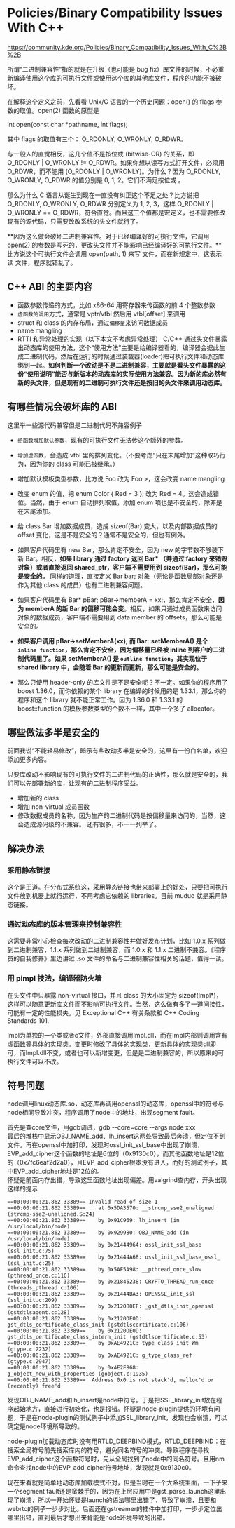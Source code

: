 # Policies/Binary Compatibility Issues With C++

<https://community.kde.org/Policies/Binary_Compatibility_Issues_With_C%2B%2B>

所谓“二进制兼容性”指的就是在升级（也可能是 bug fix）库文件的时候，不必重新编译使用这个库的可执行文件或使用这个库的其他库文件，程序的功能不被破坏。

在解释这个定义之前，先看看 Unix/C 语言的一个历史问题：open() 的 flags 参数的取值。open(2) 函数的原型是

int open(const char \*pathname, int flags);

其中 flags 的取值有三个： O_RDONLY,  O_WRONLY,  O_RDWR。

与一般人的直觉相反，这几个值不是按位或 (bitwise-OR) 的关系，即 O_RDONLY | O_WRONLY != O_RDWR。如果你想以读写方式打开文件，必须用 O_RDWR，而不能用 (O_RDONLY | O_WRONLY)。为什么？因为 O_RDONLY, O_WRONLY, O_RDWR 的值分别是 0, 1, 2。它们不满足按位或 。

那么为什么 C 语言从诞生到现在一直没有纠正这个不足之处？比方说把 O_RDONLY, O_WRONLY, O_RDWR 分别定义为 1, 2, 3，这样 O_RDONLY | O_WRONLY == O_RDWR，符合直觉。而且这三个值都是宏定义，也不需要修改现有的源代码，只需要改改系统的头文件就行了。

**因为这么做会破坏二进制兼容性。对于已经编译好的可执行文件，它调用 open(2) 的参数是写死的，更改头文件并不能影响已经编译好的可执行文件。**比方说这个可执行文件会调用 open(path, 1) 来写 文件，而在新规定中，这表示读 文件，程序就错乱了。

## C++ ABI 的主要内容

-   函数参数传递的方式，比如 x86-64 用寄存器来传函数的前 4 个整数参数
-   `虚函数的调用`方式，通常是 vptr/vtbl 然后用 vtbl[offset] 来调用
-   struct 和 class 的内存布局，通过`偏移量`来访问数据成员
-   name mangling
-   RTTI 和异常处理的实现（以下本文不考虑异常处理）
    C/C++ 通过头文件暴露出动态库的使用方法，这个“使用方法”主要是给编译器看的，编译器会据此生成二进制代码，然后在运行的时候通过装载器(loader)把可执行文件和动态库绑到一起。**如何判断一个改动是不是二进制兼容，主要就是看头文件暴露的这份“使用说明”能否与新版本的动态库的实际使用方法兼容。因为新的库必然有新的头文件，但是现有的二进制可执行文件还是按旧的头文件来调用动态库。**

## 有哪些情况会破坏库的 ABI

这里举一些源代码兼容但是二进制代码不兼容例子

-   `给函数增加默认参数`，现有的可执行文件无法传这个额外的参数。
-   `增加虚函数`，会造成 vtbl 里的排列变化。（不要考虑“只在末尾增加”这种取巧行为，因为你的 class 可能已被继承。）
-   增加默认模板类型参数，比方说 Foo 改为 Foo >，这会改变 name mangling
-   改变 enum 的值，把 enum Color { Red = 3 }; 改为 Red = 4。这会造成错位。当然，由于 enum 自动排列取值，添加 enum 项也是不安全的，除非是在末尾添加。
-   给 class Bar 增加数据成员，造成 sizeof(Bar) 变大，以及内部数据成员的 offset 变化，这是不是安全的？通常不是安全的，但也有例外。

-   如果客户代码里有 new Bar，那么肯定不安全，因为 new 的字节数不够装下新 Bar。相反，**如果 library 通过 factory 返回 Bar\* （并通过 factory 来销毁对象）或者直接返回 shared_ptr，客户端不需要用到 sizeof(Bar)，那么可能是安全的。** 同样的道理，直接定义 Bar bar; 对象（无论是函数局部对象还是作为其他 class 的成员）也有二进制兼容问题。
-   如果客户代码里有 Bar\* pBar; pBar->memberA = xx;，那么肯定不安全，**因为 memberA 的新 Bar 的偏移可能会变**。相反，如果只通过成员函数来访问对象的数据成员，客户端不需要用到 data member 的 offsets，那么可能是安全的。
-   **如果客户调用 pBar->setMemberA(xx); 而 Bar::setMemberA() 是个 `inline function`，那么肯定不安全，因为偏移量已经被 inline 到客户的二进制代码里了。如果 setMemberA() 是 `outline function`，其实现位于 shared library 中，会随着 Bar 的更新而更新，那么可能是安全的。**
-   那么只使用 header-only 的库文件是不是安全呢？不一定。如果你的程序用了 boost 1.36.0，而你依赖的某个 library 在编译的时候用的是 1.33.1，那么你的程序和这个 library 就不能正常工作。因为 1.36.0 和 1.33.1 的 boost::function 的模板参数类型的个数不一样，其中一个多了 allocator。

## 哪些做法多半是安全的

前面我说“不能轻易修改”，暗示有些改动多半是安全的，这里有一份白名单，欢迎添加更多内容。

只要库改动不影响现有的可执行文件的二进制代码的正确性，那么就是安全的，我们可以先部署新的库，让现有的二进制程序受益。

-   增加新的 class
-   增加 non-virtual 成员函数
-   修改数据成员的名称，因为生产的二进制代码是按偏移量来访问的，当然，这会造成源码级的不兼容。
    还有很多，不一一列举了。

## 解决办法

### 采用静态链接

这个是王道。在分布式系统这，采用静态链接也带来部署上的好处，只要把可执行文件放到机器上就行运行，不用考虑它依赖的 libraries。目前 muduo 就是采用静态链接。

### 通过动态库的版本管理来控制兼容性

这需要非常小心检查每次改动的二进制兼容性并做好发布计划，比如 1.0.x 系列做到二进制兼容，1.1.x 系列做到二进制兼容，而 1.0.x 和 1.1.x 二进制不兼容。《程序员的自我修养》里边讲过 .so 文件的命名与二进制兼容性相关的话题，值得一读。

### 用 pimpl 技法，编译器防火墙

在头文件中只暴露 non-virtual 接口，并且 class 的大小固定为 sizeof(Impl\*)，这样可以随意更新库文件而不影响可执行文件。当然，这么做有多了一道间接性，可能有一定的性能损失。见 Exceptional C++ 有关条款和 C++ Coding Standards 101.

Impl为单独的一个类或者c文件，外部直接调用Impl.dll，而在Impl内部则调用含有虚函数等具体的实现类。变更时修改了具体的实现类，更新具体的实现类dll即可，而Impl.dll不变，或者也可以新增变更，但是是二进制兼容的，所以原来的可执行文件可以不改。


## 符号问题
node调用linux动态库.so，动态库再调用openssl的动态库，openssl中的符号与node相同导致冲突，程序调用了node中的地址，出现segment fault。

首先是查core文件，用gdb调试，gdb --core=core --args node xxx   
最后的堆栈中显示OBJ_NAME_add、lh_insert这两处导致最后奔溃，但定位不到文件。再在openssl中加打印，发现时ossl_init_ssl_base中出现了崩溃，EVP_add_cipher这个函数的地址是6位的（0x9130c0），而其他函数地址是12位的（0x7fc6eaf2d2a0），且EVP_add_cipher根本没有进入，而好的测试例子，其中EVP_add_cipher地址是12位的。  
怀疑是前面内存出错，导致这里函数地址出现偏差。用valgrind查内存，开头出现这样的提示
```log
==00:00:00:21.862 33389== Invalid read of size 1
==00:00:00:21.862 33389==    at 0x5DA3570: __strcmp_sse2_unaligned (strcmp-sse2-unaligned.S:24)
==00:00:00:21.862 33389==    by 0x91C969: lh_insert (in /usr/local/bin/node)
==00:00:00:21.862 33389==    by 0x929980: OBJ_NAME_add (in /usr/local/bin/node)
==00:00:00:21.862 33389==    by 0x21444964: ossl_init_ssl_base (ssl_init.c:75)
==00:00:00:21.862 33389==    by 0x21444A68: ossl_init_ssl_base_ossl_ (ssl_init.c:25)
==00:00:00:21.862 33389==    by 0x5AF5A98: __pthread_once_slow (pthread_once.c:116)
==00:00:00:21.862 33389==    by 0x21845238: CRYPTO_THREAD_run_once (threads_pthread.c:106)
==00:00:00:21.862 33389==    by 0x21444BA3: OPENSSL_init_ssl (ssl_init.c:209)
==00:00:00:21.862 33389==    by 0x2120B0EF: _gst_dtls_init_openssl (gstdtlsagent.c:128)
==00:00:00:21.862 33389==    by 0x2120DE0D: gst_dtls_certificate_class_init (gstdtlscertificate.c:106)
==00:00:00:21.862 33389==    by 0x2120DE0D: gst_dtls_certificate_class_intern_init (gstdtlscertificate.c:53)
==00:00:00:21.862 33389==    by 0xAE4921C: type_class_init_Wm (gtype.c:2232)
==00:00:00:21.862 33389==    by 0xAE4921C: g_type_class_ref (gtype.c:2947)
==00:00:00:21.862 33389==    by 0xAE2F868: g_object_new_with_properties (gobject.c:1935)
==00:00:00:21.862 33389==  Address 0x0 is not stack'd, malloc'd or (recently) free'd
```
发现OBJ_NAME_add和lh_insert是node中符号。于是把SSL_library_init放在程序起始地方，直接进行初始化，也是报错。怀疑是node-plugin提供的环境有问题，于是在node-plugin的测试例子中添加SSL_library_init，发现也会崩溃，可以确定是node环境所导致的。

node-plugin加载动态库时没有用RTLD_DEEPBIND模式，RTLD_DEEPBIND：在搜索全局符号前先搜索库内的符号，避免同名符号的冲突。导致程序在寻找EVP_add_cipher这个函数符号时，先从全局找到了node中的同名符号。且用nm命令查找node中的EVP_add_cipher符号地址，发现就是0x9130c0。

现在来看就是简单地动态库加载模式不对，但是当时在一个大系统里面，一下子来一个segment fault还是蛮棘手的，因为在上层应用中是gst_parse_launch这里出现了崩溃，所以一开始怀疑是launch的语法哪里出错了，导致了崩溃，且要和webrtc的例子一步步对比。后面还在gstreamer的插件中加打印，一步步定位出哪里出错，直到最后才想出来肯能是node环境导致的出错。